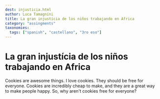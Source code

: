```yaml
---
dest: injusticia.html
author: Luca Tamagnini
title: La gran injustícia de los niños trabajando en Africa
category: "assingments"
taxonomies:
  tags: ["spanish", "castellano", "3ro eso"] 
---
```


# La gran injustícia de los niños trabajando en Africa
Cookies are awesome things. I love cookies. They should be free for everyone. Cookies are incredibly cheap to make, and they are a great way to make people happy. So, why aren't cookies free for everyone? 